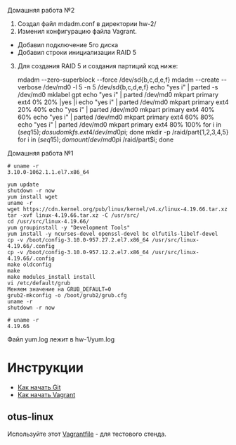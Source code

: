 Домашняя работа №2

1. Создал файл mdadm.conf в директории hw-2/
2. Изменил конфигурацию файла Vagrant. 
- Добавил подключение 5го диска
- Добавил строки инициализации RAID 5
3. Для создания RAID 5 и создания партиций код ниже: 

    mdadm --zero-superblock --force /dev/sd{b,c,d,e,f}
    mdadm --create --verbose /dev/md0 -l 5 -n 5 /dev/sd{b,c,d,e,f}
    echo "yes i" | parted -s /dev/md0 mklabel gpt
    echo "yes i" | parted /dev/md0 mkpart primary ext4 0% 20% |yes |i
    echo "yes i" | parted /dev/md0 mkpart primary ext4 20% 40%
    echo "yes i" | parted /dev/md0 mkpart primary ext4 40% 60%
    echo "yes i" | parted /dev/md0 mkpart primary ext4 60% 80%
    echo "yes i" | parted /dev/md0 mkpart primary ext4 80% 100%
    for i in $(seq 1 5); do sudo mkfs.ext4 /dev/md0p$i; done
    mkdir -p /raid/part{1,2,3,4,5}
    for i in $(seq 1 5); do mount /dev/md0p$i /raid/part$i; done

Домашняя работа №1

	# uname -r
	3.10.0-1062.1.1.el7.x86_64

	yum update
	shutdown -r now
	yum install wget
	uname -r
	wget https://cdn.kernel.org/pub/linux/kernel/v4.x/linux-4.19.66.tar.xz
	tar -xvf linux-4.19.66.tar.xz -C /usr/src/
	cd /usr/src/linux-4.19.66/
	yum groupinstall -y "Development Tools"
	yum install -y ncurses-devel openssl-devel bc elfutils-libelf-devel
	cp -v /boot/config-3.10.0-957.27.2.el7.x86_64 /usr/src/linux-4.19.66/.config
	cp -v /boot/config-3.10.0-957.12.2.el7.x86_64 /usr/src/linux-4.19.66/.config
	make oldconfig
	make
	make modules_install install
	vi /etc/default/grub
   	Меняем значение на GRUB_DEFAULT=0
	grub2-mkconfig -o /boot/grub2/grub.cfg
	uname -r
	shutdown -r now

	# uname -r
	4.19.66

Файл yum.log лежит в hw-1/yum.log

# Инструкции

* [Как начать Git](git_quick_start.md)
* [Как начать Vagrant](vagrant_quick_start.md)

## otus-linux

Используйте этот [Vagrantfile](Vagrantfile) - для тестового стенда.
